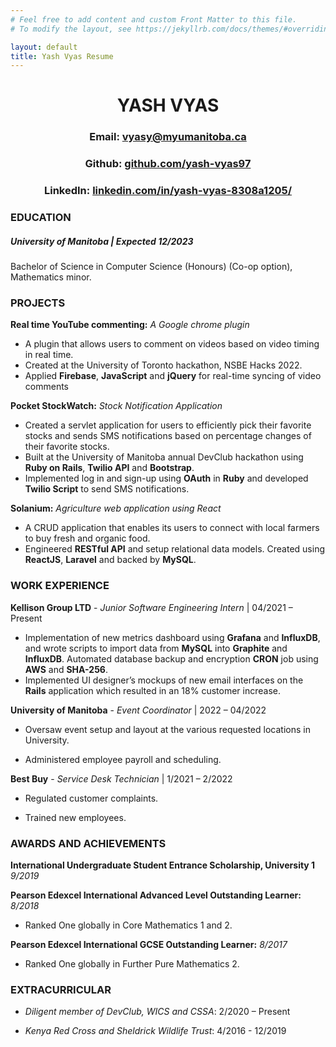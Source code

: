 ```yaml
---
# Feel free to add content and custom Front Matter to this file.
# To modify the layout, see https://jekyllrb.com/docs/themes/#overriding-theme-defaults

layout: default
title: Yash Vyas Resume
---
```



# <center>YASH VYAS</center>
### <center>Email: [vyasy@myumanitoba.ca](mailto:vyasy@myumanitoba.ca)<center> 
### <center>Github: [github.com/yash-vyas97](https://github.com/yash-vyas97)<center>
### <center>LinkedIn: [linkedin.com/in/yash-vyas-8308a1205/](https://www.linkedin.com/in/yash-vyas-8308a1205/)</center> 


### EDUCATION
##### **_University of Manitoba_** | Expected 12/2023

Bachelor of Science in Computer Science (Honours) (Co-op option), Mathematics minor.

### PROJECTS

**Real time YouTube commenting:** _A Google chrome plugin_

* A plugin that allows users to comment on videos based on video timing in real time.  
* Created at the University of Toronto hackathon, NSBE Hacks 2022.  
* Applied **Firebase**, **JavaScript** and **jQuery** for real-time syncing of video comments


**Pocket StockWatch:** _Stock Notification Application_

* Created a servlet application for users to efficiently pick their favorite stocks and sends SMS notifications based on percentage
changes of their favorite stocks.
* Built at the University of Manitoba annual DevClub hackathon using **Ruby on Rails**, **Twilio API** and **Bootstrap**.
* Implemented log in and sign-up using **OAuth** in **Ruby** and developed **Twilio Script** to send SMS notifications.

**Solanium:**  _Agriculture web application using React_

* A CRUD application that enables its users to connect with local farmers to buy fresh and organic food.  
* Engineered **RESTful API** and setup relational data models. Created using **ReactJS**, **Laravel** and backed by **MySQL**.


### WORK EXPERIENCE

**Kellison Group LTD** - _Junior Software Engineering Intern_ | 04/2021 – Present

* Implementation of new metrics dashboard using **Grafana** and **InfluxDB**, and wrote scripts to import data from **MySQL** into **Graphite**
and **InfluxDB**. Automated database backup and encryption **CRON** job using **AWS** and **SHA-256**.
* Implemented UI designer’s mockups of new email interfaces on the **Rails** application which resulted in an 18% customer increase.

**University of Manitoba** - _Event Coordinator_ | 2022 – 04/2022

* Oversaw event setup and layout at the various requested locations in University.

* Administered employee payroll and scheduling.

**Best Buy** - _Service Desk Technician_ | 1/2021 – 2/2022

* Regulated customer complaints.

* Trained new employees.

### AWARDS AND ACHIEVEMENTS

**International Undergraduate Student Entrance Scholarship, University 1** _9/2019_

**Pearson Edexcel International Advanced Level Outstanding Learner:** _8/2018_
* Ranked One globally in Core Mathematics 1 and 2.

**Pearson Edexcel International GCSE Outstanding Learner:** _8/2017_
* Ranked One globally in Further Pure Mathematics 2.

### EXTRACURRICULAR

* _Diligent member of DevClub, WICS and CSSA_: 2/2020 – Present

* _Kenya Red Cross and Sheldrick Wildlife Trust_: 4/2016 - 12/2019
